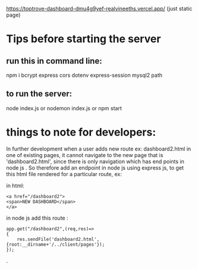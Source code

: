 https://toptrove-dashboard-dmu4g9yef-realvineeths.vercel.app/ (just static page)

# Tips before starting the server
## run this in command line: 
npm i bcrypt express cors dotenv express-session mysql2 path

## to run the server:

node index.js or nodemon index.js or npm start



# things to note for developers:
In further development when a user adds new route ex: dashboard2.html in one of existing pages, it cannot navigate to the new page
that is 'dashboard2.html', since there is only navigation which has end points in node js .
So therefore add an endpoint in node js  using express js, to get this html file rendered for a particular route,
ex:

in html:

    <a href="/dashboard2">
    <span>NEW DASHBOARD</span>
    </a>


in node js add this route :

    app.get("/dashboard2",(req,res)=>
    {
        res.sendFile('dashboard2.html',{root:__dirname+'/../client/pages'});
    });
.
